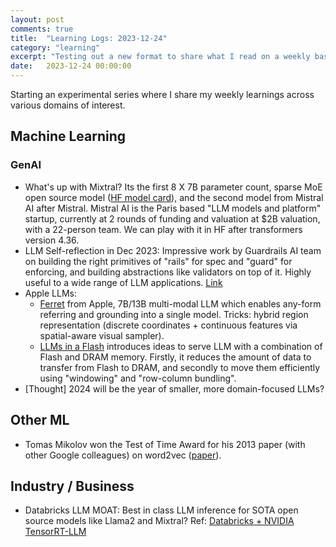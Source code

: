 ```yaml
---
layout: post
comments: true
title:  "Learning Logs: 2023-12-24"
category: "learning"
excerpt: "Testing out a new format to share what I read on a weekly basis"
date:   2023-12-24 00:00:00
---
```


Starting an experimental series where I share my weekly learnings across various domains of interest.

## Machine Learning

### GenAI
* What's up with Mixtral? Its the first 8 X 7B parameter count, sparse MoE open source model ([HF model card](https://huggingface.co/mistralai/Mixtral-8x7B-v0.1)), and the second model from Mistral AI after Mistral. Mistral AI is the Paris based "LLM models and platform" startup, currently at 2 rounds of funding and valuation at $2B valuation, with a 22-person team. We can play with it in HF after transformers version 4.36.
* LLM Self-reflection in Dec 2023: Impressive work by Guardrails AI team on building the right primitives of "rails" for spec and "guard" for enforcing, and building abstractions like validators on top of it. Highly useful to a wide range of LLM applications. [Link](https://www.guardrailsai.com/)
* Apple LLMs:
  * [Ferret](https://arxiv.org/pdf/2310.07704.pdf) from Apple, 7B/13B multi-modal LLM which enables any-form referring and grounding into a single model. Tricks: hybrid region representation (discrete coordinates + continuous features via spatial-aware visual sampler).
  * [LLMs in a Flash](https://arxiv.org/pdf/2312.11514.pdf) introduces ideas to serve LLM with a combination of Flash and DRAM memory. Firstly, it reduces the amount of data to transfer from Flash to DRAM, and secondly to move them efficiently using "windowing" and "row-column bundling".
* [Thought] 2024 will be the year of smaller, more domain-focused LLMs?

## Other ML
* Tomas Mikolov won the Test of Time Award for his 2013 paper (with other Google colleagues) on word2vec ([paper](https://papers.nips.cc/paper_files/paper/2013/hash/9aa42b31882ec039965f3c4923ce901b-Abstract.html)).

## Industry / Business

* Databricks LLM MOAT: Best in class LLM inference for SOTA open source models like Llama2 and Mixtral? Ref: [Databricks + NVIDIA TensorRT-LLM](https://www.databricks.com/blog/Integrating-NVIDIA-TensorRT-LLM)
